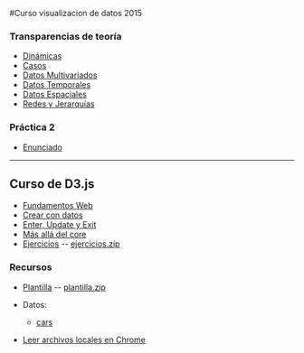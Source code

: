 
#Curso visualizacion de datos 2015

### Transparencias de teoría

* [Dinámicas](s07_interaccion_y_dinamicas/s07-2_dinamicas.html)
* [Casos](s09_evaluacion/s09_casos.html)
* [Datos Multivariados](s11_multivariado/s11_multivariado.html)
* [Datos Temporales](s13_temporal_y_espacial/s13_temporal.html)
* [Datos Espaciales](s13_temporal_y_espacial/s13_espacial.html)
* [Redes y Jerarquías](s15_redes_y_jerarquías/s15_redes_jerarquías.html)

### Práctica 2 ###

* [Enunciado](practica/index.html)

<hr>

## Curso de D3.js

* [Fundamentos Web](curso_d3/fundamentos_web.html)
* [Crear con datos](curso_d3/crear_con_datos.html)
* [Enter, Update y Exit](curso_d3/enter_update_exit.html)
* [Más allá del core](curso_d3/mas_alla_del_core.html)
* [Ejercicios](curso_d3/ejercicios/index.html) -- [ejercicios.zip](curso_d3/ejercicios.zip)


### Recursos

* [Plantilla](curso_d3/plantilla/) -- [plantilla.zip](curso_d3/plantilla.zip)
* Datos:
	* [cars](curso_d3/data/cars.csv)

* [Leer archivos locales en Chrome](http://www.chrome-allow-file-access-from-file.com/) 

